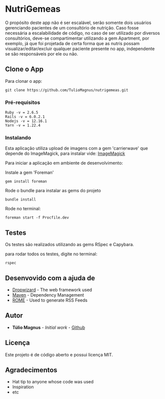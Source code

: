 # NutriGemeas

O propósito deste app não é ser escalável, serão somente dois usuários gerenciando pacientes de um consultório de nutrição.
Caso fosse necessária a escalabilidade de código, no caso de ser utilizado por diversos consultórios, deve-se compartimentar utilizando a gem Apartment, por exemplo, já que foi projetada de certa forma que as nutris possam visualizar/editar/excluir qualquer paciente presente no app, independente se são responsáveis por ele ou não.

## Clone o App

Para clonar o app:
```
git clone https://github.com/TulioMagnus/nutrigemeas.git
```

### Pré-requisitos

```
Ruby -v = 2.6.5
Rails -v = 6.0.2.1
Nodejs -v = 12.16.1
Yarn -v = 1.22.4
```

### Instalando

Esta aplicação utiliza upload de imagens com a gem 'carrierwave' que depende
do ImageMagick, para instalar vide: [ImageMagick](https://imagemagick.org/script/download.php)

Para iniciar a aplicação em ambiente de desenvolvimento:

Instale a gem 'Foreman'

```
gem install foreman
```

Rode o bundle para instalar as gems do projeto

```
bundle install
```
Rode no terminal:

```
foreman start -f Procfile.dev
```


## Testes

Os testes são realizados utilizando as gems RSpec e Capybara.

para rodar todos os testes, digite no terminal:
```
rspec
```

## Desenvovido com a ajuda de

* [Dropwizard](http://www.dropwizard.io/1.0.2/docs/) - The web framework used
* [Maven](https://maven.apache.org/) - Dependency Management
* [ROME](https://rometools.github.io/rome/) - Used to generate RSS Feeds

## Autor

* **Túlio Magnus** - *Initial work* - [Github](https://github.com/TulioMagnus)

## Licença

Este projeto é de código aberto e possui licença MIT.

## Agradecimentos

* Hat tip to anyone whose code was used
* Inspiration
* etc

